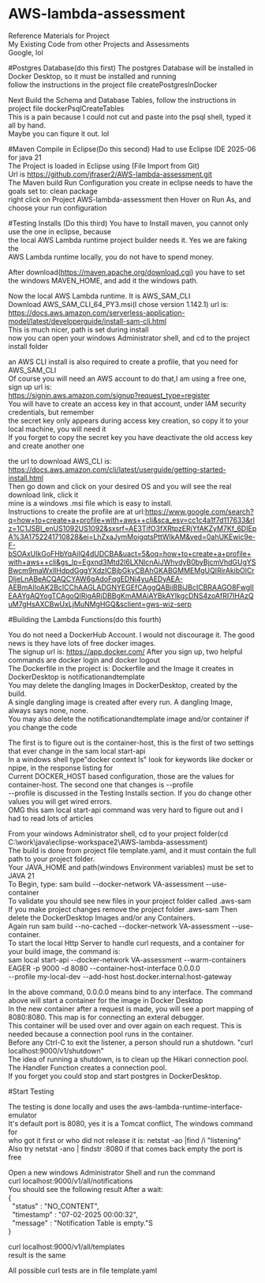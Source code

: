 # AWS-lambda-assessment

Reference Materials for Project<br/>
My Existing Code from other Projects and Assessments<br/>
Google, lol<br/>

#Postgres Database(do this first)
The postgres Database will be installed in Docker Desktop, so it must be installed and running<br/>
follow the instructions in the project file createPostgresInDocker<br/>

Next Build the Schema and Database Tables, follow the instructions in project file dockerPsqlCreateTables<br/>
This is a pain because I could not cut and paste into the psql shell, typed it all by hand.<br/>
Maybe you can fiqure it out. lol <br/>

#Maven Compile in Eclipse(Do this second)
Had to use Eclipse IDE 2025-06 for java 21<br/>
The Project is loaded in Eclipse using (File Import from Git)<br/>
Url is https://github.com/jfraser2/AWS-lambda-assessment.git<br/>
The Maven build Run Configuration you create in eclipse needs to have the goals set to: clean package<br/>
right click on Project AWS-lambda-assessment then Hover on Run As, and choose your run configuration<br/>

#Testing Installs (Do this third)
You have to Install maven, you cannot only use the one in eclipse, because<br/>
the local AWS Lambda runtime project builder needs it. Yes we are faking the <br/>
AWS Lambda runtime locally, you do not have to spend money.<br/>

After download(https://maven.apache.org/download.cgi) you have to set<br/>
the windows MAVEN\_HOME, and add it the windows path.<br/>

Now the local AWS Lambda runtime. It is AWS_SAM_CLI<br/>
Download AWS_SAM_CLI_64_PY3.msi(I chose version 1.142.1) url is:<br/>
https://docs.aws.amazon.com/serverless-application-model/latest/developerguide/install-sam-cli.html<br/>
This is much nicer, path is set during install<br/>
now you can open your windows Administrator shell, and cd to the project install folder<br/>

an AWS CLI install is also required to create a profile, that you need for AWS_SAM_CLI<br/>
Of course you will need an AWS account to do that,I am using a free one, sign up url is:<br/>
https://signin.aws.amazon.com/signup?request_type=register<br/>
You will have to create an access key in that account, under IAM security credentials, but remember<br/>
the secret key only appears during access key creation, so copy it to your local machine, you will need it<br/>
If you forget to copy the secret key you have deactivate the old access key and create another one<br/>

the url to download AWS_CLI is: https://docs.aws.amazon.com/cli/latest/userguide/getting-started-install.html<br/>
Then go down and click on your desired OS and you will see the real download link, click it<br/>
mine is a windows .msi file which is easy to install.<br/>
Instructions to create the profile are at url:https://www.google.com/search?q=how+to+create+a+profile+with+aws++cli&sca_esv=cc1c4a1f7d117633&rlz=1C1JSBI_enUS1092US1092&sxsrf=AE3TifO3fXRtpzERjYfAKZyM7Kf_6DIEpA%3A1752241710828&ei=LhZxaJymMoigqtsPttWIkAM&ved=0ahUKEwic9e-F-bSOAxUIkGoFHbYqAjIQ4dUDCBA&uact=5&oq=how+to+create+a+profile+with+aws++cli&gs_lp=Egxnd3Mtd2l6LXNlcnAiJWhvdyB0byBjcmVhdGUgYSBwcm9maWxlIHdpdGggYXdzICBjbGkyCBAhGKABGMMEMgUQIRirAkibOlCrDljeLnABeACQAQCYAW6gAdoFqgEDNi4yuAEDyAEA-AEBmAIIoAK2BcICChAAGLADGNYEGEfCAggQABiiBBiJBcICBRAAGO8FwgIIEAAYgAQYogTCAgoQIRigARjDBBgKmAMAiAYBkAYIkgcDNS4zoAfRI7IHAzQuM7gHsAXCBwUxLjMuNMgHGQ&sclient=gws-wiz-serp<br/>

#Building the Lambda Functions(do this fourth)

You do not need a DockerHub Account. I would not discourage it. The good news is they have lots of free docker images.<br/>
The signup url is: https://app.docker.com/ After you sign up, two helpful commands are docker login and docker logout<br/>
The Dockerfile in the project is: Dockerfile and the Image it creates in DockerDesktop is notificationandtemplate<br/>
You may delete the dangling Images in DockerDesktop, created by the build.<br/>
A single dangling image is created after every run. A dangling Image, always says none, none.<br/>
You may also delete the notificationandtemplate image and/or container if you change the code<br/>

The first is to figure out is the container-host, this is the first of two settings that ever change in the sam local start-api<br/>
In a windows shell type"docker context ls" look for keywords like docker or npipe, in the response listing for<br/>
Current DOCKER_HOST based configuration, those are the values for container-host. The second one that changes is --profile<br/>
--profile is discussed in the Testing Installs section. If you do change other values you will get wired errors.<br/>
OMG this sam local start-api command was very hard to figure out and I had to read lots of articles

From your windows Administrator shell, cd to your project folder(cd C:\work\java\eclipse-workspace2\AWS-lambda-assessment)<br/>
The build is done from project file template.yaml, and it must contain the full path to your project folder.<br/>
Your JAVA_HOME and path(windows Environment variables) must be set to JAVA 21<br/>
To Begin, type: sam build --docker-network VA-assessment --use-container <br/>
To validate you should see new files in your project folder called .aws-sam<br/>
If you make project changes remove the project folder .aws-sam Then delete the DockerDesktop Images and/or any Containers.<br/>
Again run sam build --no-cached  --docker-network VA-assessment --use-container.<br/>
To start the local Http Server to handle curl requests, and a container for your build image, the command is: <br/>
sam local start-api --docker-network VA-assessment --warm-containers EAGER -p 9000 -d 8080 --container-host-interface 0.0.0.0<br/>
 --profile my-local-dev --add-host host.docker.internal:host-gateway<br/>

In the above command, 0.0.0.0 means bind to any interface. The command above will start a container for the image in Docker Desktop<br/>
In the new container after a request is made, you will see a port mapping of 8080:8080. This map is for connecting an exteral debugger.<br/>
This container will be used over and over again on each request. This is needed because a connection pool runs in the container.</br>
Before any Ctrl-C to exit the listener, a person should run a shutdown. "curl localhost:9000/v1/shutdown"<br/>
The idea of running a shutdown, is to clean up the Hikari connection pool. The Handler Function creates a connection pool. <br/>
If you forget you could stop and start postgres in DockerDesktop.<br/>

#Start Testing

The testing is done locally and uses the aws-lambda-runtime-interface-emulator<br/>
It's default port is 8080, yes it is a Tomcat conflict, The windows command for<br/>
who got it first or who did not release it is: netstat -ao |find /i "listening"<br/>
Also try netstat -ano | findstr :8080 if that comes back empty the port is free<br/>

Open a new windows Administrator Shell and run the command<br/>
curl localhost:9000/v1/all/notifications<br/>
You should see the following result After a wait:<br/>
{<br/>
&nbsp; \"status\" : \"NO\_CONTENT\",<br/>
&nbsp; \"timestamp\" : \"07-02-2025 00:00:32\",<br/>
&nbsp; \"message\" : \"Notification Table is empty.\"S<br/>
}<br/>

curl localhost:9000/v1/all/templates<br/>
result is the same<br/>

All possible curl tests are in file template.yaml<br/>



















